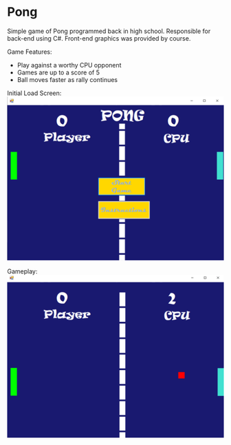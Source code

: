 # Pong
Simple game of Pong programmed back in high school. Responsible for back-end using C#. Front-end graphics was provided by course.

Game Features:
- Play against a worthy CPU opponent
- Games are up to a score of 5
- Ball moves faster as rally continues

Initial Load Screen:
![](images/Pong.png)

Gameplay:
![](images/Gameplay.png)

